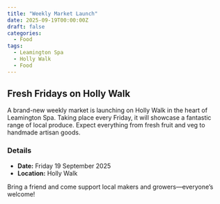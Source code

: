 ```yaml
---
title: "Weekly Market Launch"
date: 2025-09-19T00:00:00Z
draft: false
categories:
  - Food
tags:
  - Leamington Spa
  - Holly Walk
  - Food
---
```


## Fresh Fridays on Holly Walk

A brand-new weekly market is launching on Holly Walk in the heart of Leamington Spa. Taking place every Friday, it will showcase a fantastic range of local produce. Expect everything from fresh fruit and veg to handmade artisan goods.

### Details
- **Date:** Friday 19 September 2025
- **Location:** Holly Walk

Bring a friend and come support local makers and growers—everyone’s welcome!